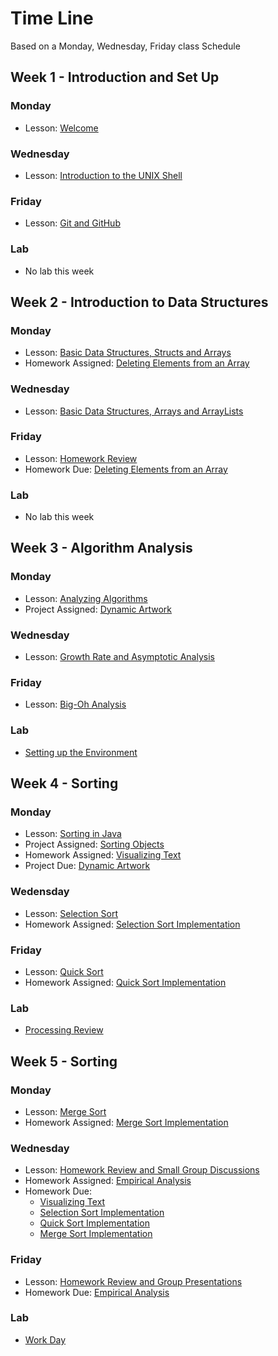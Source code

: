 # Time Line

Based on a Monday, Wednesday, Friday class Schedule

## Week 1 - Introduction and Set Up

### Monday
  * Lesson: [Welcome](1_Introduction/day1.md)

### Wednesday
  * Lesson: [Introduction to the UNIX Shell](1_Introduction/day2.md)

### Friday
  * Lesson: [Git and GitHub](1_Introduction/day3.md)

### Lab
  * No lab this week

## Week 2 - Introduction to Data Structures

### Monday
  * Lesson: [Basic Data Structures, Structs and Arrays](1_Introduction/day4.md)
  * Homework Assigned: [Deleting Elements from an Array](1_Introduction/homework.md)

### Wednesday
  * Lesson: [Basic Data Structures, Arrays and ArrayLists](1_Introduction/day5.md)

### Friday
  * Lesson: [Homework Review](1_Introduction/day6.md)
  * Homework Due: [Deleting Elements from an Array](1_Introduction/homework.md)

### Lab
  * No lab this week

## Week 3 - Algorithm Analysis

### Monday
  * Lesson: [Analyzing Algorithms](2_AlgorithmAnalysis/day1.md)
  * Project Assigned: [Dynamic Artwork](2_AlgorithmAnalysis/project.md)

### Wednesday
  * Lesson: [Growth Rate and Asymptotic Analysis](2_AlgorithmAnalysis/day2.md)

### Friday
  * Lesson: [Big-Oh Analysis](2_AlgorithmAnalysis/day3.md)

### Lab
  * [Setting up the Environment](2_AlgorithmAnalysis/lab.md)

## Week 4 - Sorting

### Monday
  * Lesson: [Sorting in Java](3_Sorting/day1.md)
  * Project Assigned: [Sorting Objects](3_Sorting/project.md)
  * Homework Assigned: [Visualizing Text](3_Sorting/homework1.md)
  * Project Due: [Dynamic Artwork](2_AlgorithmAnalysis/project.md)

### Wedensday
  * Lesson: [Selection Sort](3_Sorting/day2.md)
  * Homework Assigned: [Selection Sort Implementation](3_Sorting/homework2.md)


### Friday
  * Lesson: [Quick Sort](3_Sorting/day3.md)
  * Homework Assigned: [Quick Sort Implementation](3_Sorting/homework3.md)

### Lab
  * [Processing Review](3_Sorting/lab1.md)

## Week 5 - Sorting

### Monday
  * Lesson: [Merge Sort](3_Sorting/day4.md)
  * Homework Assigned: [Merge Sort Implementation](3_Sorting/homework4.md)
  
### Wednesday
  * Lesson: [Homework Review and Small Group Discussions](3_Sorting/day5.md)
  * Homework Assigned: [Empirical Analysis](3_Sorting/homework5.md)
  * Homework Due:
    * [Visualizing Text](3_Sorting/homework1.md)
    * [Selection Sort Implementation](3_Sorting/homework2.md)
    * [Quick Sort Implementation](3_Sorting/homework3.md)
    * [Merge Sort Implementation](3_Sorting/homework4.md)

### Friday
  * Lesson: [Homework Review and Group Presentations](3_Sorting/day6.md)
  * Homework Due: [Empirical Analysis](3_Sorting/homework5.md)
  
### Lab
  * [Work Day](3_Sorting/lab2.md)